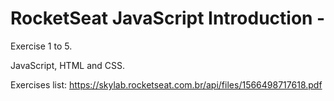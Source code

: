 # RocketSeat JavaScript Introduction - 

Exercise 1 to 5. 

JavaScript, HTML and CSS. 

Exercises list: 
https://skylab.rocketseat.com.br/api/files/1566498717618.pdf
